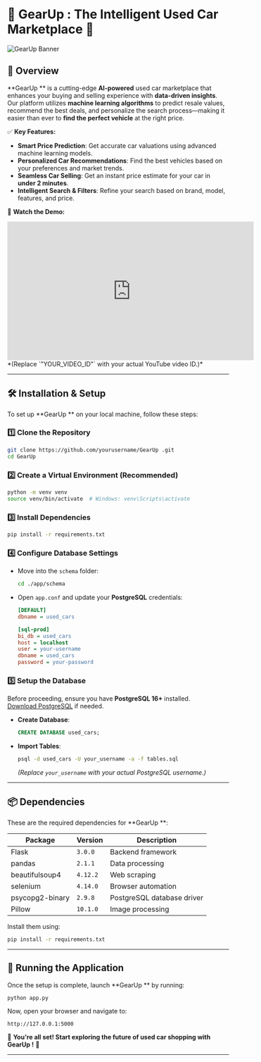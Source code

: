 # 🚗 **GearUp : The Intelligent Used Car Marketplace** 🚀  

![GearUp  Banner](https://your-image-url.com/banner.png) <!-- Replace with a real banner image URL -->

## **📌 Overview**
**GearUp ** is a cutting-edge **AI-powered** used car marketplace that enhances your buying and selling experience with **data-driven insights**. Our platform utilizes **machine learning algorithms** to predict resale values, recommend the best deals, and personalize the search process—making it easier than ever to **find the perfect vehicle** at the right price.

✅ **Key Features:**
- **Smart Price Prediction**: Get accurate car valuations using advanced machine learning models.  
- **Personalized Car Recommendations**: Find the best vehicles based on your preferences and market trends.  
- **Seamless Car Selling**: Get an instant price estimate for your car in **under 2 minutes**.  
- **Intelligent Search & Filters**: Refine your search based on brand, model, features, and price.  

🎥 **Watch the Demo:**  
<iframe width="560" height="315" src="https://www.youtube.com/embed/Ltb2npcErZ8" frameborder="0" allowfullscreen></iframe>  
*(Replace `"YOUR_VIDEO_ID"` with your actual YouTube video ID.)*

---

## **🛠️ Installation & Setup**
To set up **GearUp ** on your local machine, follow these steps:

### **1️⃣ Clone the Repository**
```bash
git clone https://github.com/yourusername/GearUp .git
cd GearUp 
```

### **2️⃣ Create a Virtual Environment** (Recommended)
```bash
python -m venv venv
source venv/bin/activate  # Windows: venv\Scripts\activate
```

### **3️⃣ Install Dependencies**
```bash
pip install -r requirements.txt
```

### **4️⃣ Configure Database Settings**
- Move into the `schema` folder:
  ```bash
  cd ./app/schema
  ```
- Open `app.conf` and update your **PostgreSQL** credentials:
  ```ini
  [DEFAULT]
  dbname = used_cars

  [sql-prod]
  bi_db = used_cars
  host = localhost
  user = your-username
  dbname = used_cars
  password = your-password
  ```

### **5️⃣ Setup the Database**
Before proceeding, ensure you have **PostgreSQL 16+** installed.  
[Download PostgreSQL](https://www.postgresql.org/download/) if needed.

- **Create Database**:
  ```sql
  CREATE DATABASE used_cars;
  ```

- **Import Tables**:
  ```bash
  psql -d used_cars -U your_username -a -f tables.sql
  ```
  *(Replace `your_username` with your actual PostgreSQL username.)*

---

## **📦 Dependencies**
These are the required dependencies for **GearUp **:

| Package          | Version  | Description |
|-----------------|---------|-------------|
| Flask           | `3.0.0` | Backend framework |
| pandas          | `2.1.1` | Data processing |
| beautifulsoup4  | `4.12.2` | Web scraping |
| selenium        | `4.14.0` | Browser automation |
| psycopg2-binary | `2.9.8` | PostgreSQL database driver |
| Pillow          | `10.1.0` | Image processing |

Install them using:
```bash
pip install -r requirements.txt
```

---

## **🚀 Running the Application**
Once the setup is complete, launch **GearUp ** by running:

```bash
python app.py
```

Now, open your browser and navigate to:
```
http://127.0.0.1:5000
```

🚀 **You're all set! Start exploring the future of used car shopping with GearUp !** 🚗

---
